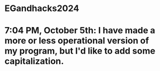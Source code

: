# EGandhacks2024

# 7:04 PM, October 5th: I have made a more or less operational version of my program, but I'd like to add some capitalization.
